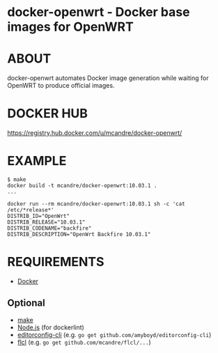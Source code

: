 # docker-openwrt - Docker base images for OpenWRT

# ABOUT

docker-openwrt automates Docker image generation while waiting for OpenWRT to produce official images.

# DOCKER HUB

https://registry.hub.docker.com/u/mcandre/docker-openwrt/

# EXAMPLE

```
$ make
docker build -t mcandre/docker-openwrt:10.03.1 .
...

docker run --rm mcandre/docker-openwrt:10.03.1 sh -c 'cat /etc/*release*'
DISTRIB_ID="OpenWrt"
DISTRIB_RELEASE="10.03.1"
DISTRIB_CODENAME="backfire"
DISTRIB_DESCRIPTION="OpenWrt Backfire 10.03.1"
```

# REQUIREMENTS

* [Docker](https://www.docker.com/)

## Optional

* [make](http://www.gnu.org/software/make/)
* [Node.js](https://nodejs.org/en/) (for dockerlint)
* [editorconfig-cli](https://github.com/amyboyd/editorconfig-cli) (e.g. `go get github.com/amyboyd/editorconfig-cli`)
* [flcl](https://github.com/mcandre/flcl) (e.g. `go get github.com/mcandre/flcl/...`)

